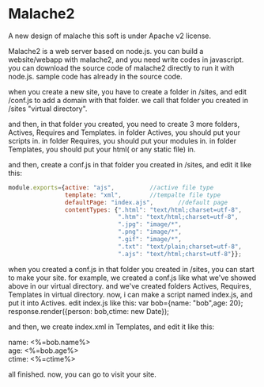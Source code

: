 Malache2
========

A new design of malache
this soft is under Apache v2 license.

Malache2 is a web server based on node.js.
you can build a website/webapp with malache2, and you need write codes in javascript.
you can download the source code of malache2 directly to run it with node.js.
sample code has already in the source code.

when you create a new site, you have to create a folder in /sites, and edit /conf.js to add a domain with that folder.
we call that folder you created in /sites "virtual directory".


and then, in that folder you created, you need to create 3 more folders, Actives, Requires and Templates.
in folder Actives, you should put your scripts in.
in folder Requires, you should put your modules in.
in folder Templates, you should put your html( or any static file) in.

and then, create a conf.js in that folder you created in /sites, and edit it like this:
```javascript
module.exports={active: "ajs",			//active file type
                template: "xml",		//tempalte file type	
                defaultPage: "index.ajs",		//default page
                contentTypes: {".html": "text/html;charset=utf-8",		//content types, this will be responsed when user requests.
                               ".htm": "text/html;charset=utf-8",
                               ".jpg": "image/*",
                               ".png": "image/*",
                               ".gif": "image/*",
                               ".txt": "text/plain;charset=utf-8",
                               ".ajs": "text/html;charst=utf-8"}};
```
when you created a conf.js in that folder you created in /sites, you can start to make your site.
for example, we created a conf.js like what we've showed above in our virtual directory.
and we've created folders Actives, Requires, Templates in virtual directory.
now, i can make a script named index.js, and put it into Actives.
edit index.js like this:
	var bob={name: "bob",age: 20};
	response.render({person: bob,ctime: new Date});
	
	
and then, we create index.xml in Templates, and edit it like this: 
<html>
<body>
name: <%=bob.name%><br />
age: <%=bob.age%><br />
ctime: <%=ctime%>
</body>
</html>


all finished. now, you can go to visit your site.
